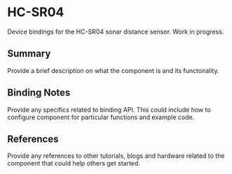 ﻿# HC-SR04

Device bindings for the HC-SR04 sonar distance sensor. Work in progress.

## Summary

Provide a brief description on what the component is and its functonality.

## Binding Notes

Provide any specifics related to binding API.  This could include how to configure component for particular functions and example code.

## References

Provide any references to other tutorials, blogs and hardware related to the component that could help others get started.
